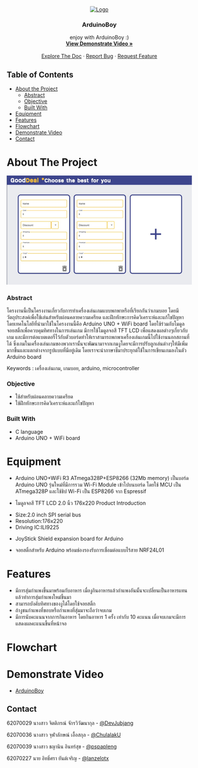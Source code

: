 <!-- PROJECT LOGO -->
<br />
<p align="center">
  <a href="https://github.com/pspapleng/ArduinoBoy">
    <img src="https://raw.githubusercontent.com/othneildrew/Best-README-Template/master/images/logo.png" alt="Logo" width="80" height="80">
  </a>

  <h3 align="center">ArduinoBoy
</h3>

  <p align="center">
   enjoy with ArduinoBoy :)
    <br />
    <a href="https://www.youtube.com/watch?v=eQNCPSPgyeM&list=LLOwSX5axlQ6ORKyyI-jCeLQ&index=2&t=10s"><strong>View Demonstrate Video »</strong></a>
    <br />
    <br />
    <a href="https://github.com/pspapleng/ArduinoBoy">Explore The Doc</a>
    ·
    <a href="https://github.com/pspapleng/ArduinoBoy/issues">Report Bug</a>
    ·
    <a href="https://github.com/pspapleng/ArduinoBoy/issues">Request Feature</a>
  </p>
</p>

<!-- TABLE OF CONTENTS -->

## Table of Contents

- [About the Project](#about-the-project)
  - [Abstract](#Abstract)
  - [Objective](#Objective)
  - [Built With](#built-with)
- [Equipment](#Equipment)
- [Features](#Features)
- [Flowchart](#Flowchart)
- [Demonstrate Video](#Demonstrate-Video)
- [Contact](#contact)

<!-- ABOUT THE PROJECT -->

# About The Project

[![Poster][poster]](https://raw.githubusercontent.com/pspapleng/GoodDeal-Project/master/img/1576522078513.jpg)

### Abstract

โครงงานนี้เป็นโครงงานเกี่ยวกับการทำเครื่องเล่นเกมแบบพกพาหรือที่เรียกกันว่าเกมบอย โดยมีวัตถุประสงค์เพื่อใช้เล่นสำหรับผ่อนคลายความเครียด และฝึกทักษะการคิดวิเคราะห์และแก้ไขปัญหา โดยเทคโนโลยีที่นำมาใช้ในโครงงานนี้คือ Arduino UNO + WiFi board โดยใช้ร่วมกับโมดูลจอยสติ้กเพื่อควบคุมทิศทางในการเล่นเกม มีการใช้โมดูลจอสี TFT LCD เพื่อแสดงผลต่างๆเกี่ยวกับเกม และมีการต่อแบตเตอรี่ไว้กับตัวบอร์ดทำให้เราสามารถพกพาเครื่องเล่นเกมนี้ไปใช้งานนอกสถานที่ได้ ซึ่งเกมในเครื่องเล่นเกมของพวกเรานั้นจะพัฒนามาจากเกมงูโดยจะมีการปรับลูกเล่นต่างๆให้มีเพิ่มมากขึ้นและแตกต่างจากรูปแบบที่มีอยู่เดิม โดยเราจะนำภาษาซีมาประยุกต์ใช้ในการเขียนเกมลงในตัว Arduino board

Keywords : เครื่องเล่นเกม, เกมบอย, arduino, microcontroller

### Objective

- ใช้สำหรับผ่อนคลายความเครียด
- ใช้ฝึกทักษะการคิดวิเคราะห์และแก้ไขปัญหา

### Built With

- C language
- Arduino UNO + WiFi board

<!-- Equipment -->

# Equipment

- Arduino UNO+WiFi R3 ATmega328P+ESP8266 (32Mb memory)
  เป็นบอร์ด Arduino UNO รุ่นใหม่ที่มีการรวม Wi-Fi Module เข้าไปบนบอร์ด โดยใช้ MCU เป็น ATmega328P และใช้ชิป Wi-Fi เป็น ESP8266 จาก Espressif

- โมดูลจอสี TFT LCD 2.0 นิ้ว 176x220
  Product Introduction

* Size:2.0 inch SPI serial bus
* Resolution:176x220
* Driving IC:ILI9225

- JoyStick Shield expansion board for Arduino

* จอยสติ้กสำหรับ Arduino พร้อมช่องรองรับการเชื่อมต่อแบบไร้สาย NRF24L01

<!-- Features -->

# Features

- มีการสุ่มกำแพงขึ้นมาพร้อมกับอาหาร เมื่องูกินอาหารแล้วกำแพงอันนั้นจะเปลี่ยนเป็นอาหารแทนแล้วทำการสุ่มกำแพงใหม่ขึ้นมา
- สามารถบังคับทิศทางของงูได้โดยใช้จอยสติ้ก
- ถ้างูชนกำแพงที่ขอบหรือกำแพงที่สุ่มมาจะถือว่าจบเกม
- มีการนับคะแนนจากการกินอาหาร โดยกินอาหาร 1 ครั้ง เท่ากับ 10 คะแนน เมื่อจบเกมจะมีการแสดงผลคะแนนขึ้นที่หน้าจอ

<!-- Flowchart -->

# Flowchart

<!-- Link youtube -->

# Demonstrate Video

- [ArduinoBoy](https://www.youtube.com/watch?v=3QBNH6m6Ctc&feature=youtu.be)

<!-- CONTACT -->

## Contact

62070029 นางสาว จิตติภรณ์ จักรวิวัฒนากุล - [@DevJubjang](https://github.com/DevJubjang)

62070036 นางสาว จุฬาลักษณ์ เอื้อสกุล - [@ChulalakU](https://github.com/ChulalakU)

62070039 นางสาว ชญานิน อินทร์สุข - [@pspapleng](https://github.com/pspapleng)

62070227 นาย อิทธิ์ศรา ยันต์เจริญ - [@lanzelotx](https://github.com/lanzelotx)

<!-- MARKDOWN LINKS & IMAGES -->
<!-- https://www.markdownguide.org/basic-syntax/#reference-style-links -->

[poster]: https://raw.githubusercontent.com/pspapleng/GoodDeal-Project/master/img/1576522078513.jpg
